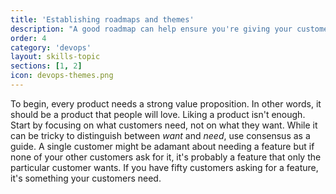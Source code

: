 ```yaml
---
title: 'Establishing roadmaps and themes'
description: "A good roadmap can help ensure you're giving your customers what they need and want."
order: 4
category: 'devops'
layout: skills-topic
sections: [1, 2]
icon: devops-themes.png
---
```

To begin, every product needs a strong value proposition. In other words, it should be a product that people will love. Liking a product isn't enough. Start by focusing on what customers need, not on what they want. While it can be tricky to distinguish between _want_ and _need_, use consensus as a guide. A single customer might be adamant about needing a feature but if none of your other customers ask for it, it's probably a feature that only the particular customer wants. If you have fifty customers asking for a feature, it's something your customers need.
